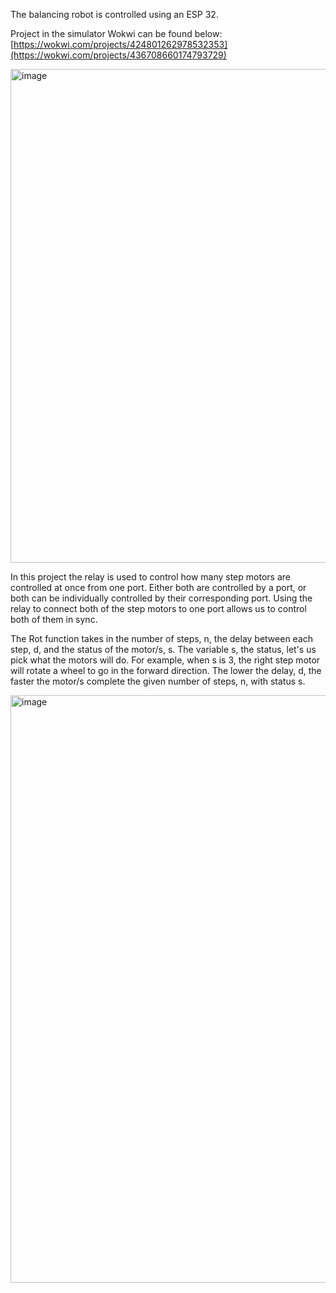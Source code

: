 The balancing robot is controlled using an ESP 32.

Project in the simulator Wokwi can be found below:
[https://wokwi.com/projects/424801262978532353](https://wokwi.com/projects/436708660174793729)

<img width="980" height="790" alt="image" src="https://github.com/user-attachments/assets/1baf4d4a-61ce-4913-9eb8-e874c0026381" />

In this project the relay is used to control how many step motors are controlled at once from one port.  Either both are controlled by a port, or both can be individually controlled by their corresponding port.
Using the relay to connect both of the step motors to one port allows us to control both of them in sync.

The Rot function takes in the number of steps, n, the delay between each step, d, and the status of the motor/s, s.
The variable s, the status, let's us pick what the motors will do.  For example, when s is 3, the right step motor will rotate a wheel to go in the forward direction.
The lower the delay, d, the faster the motor/s complete the given number of steps, n, with status s.




<img width="1332" height="940" alt="image" src="https://github.com/user-attachments/assets/195e7e8e-7f57-430e-a283-af0ac05e9ab9" />
